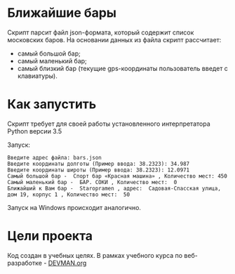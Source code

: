 # Ближайшие бары
Скрипт парсит файл json-формата, который содержит список московских баров. На основании данных из файла
скрипт рассчитает:

* самый большой бар;
* самый маленький бар;
* самый близкий бар (текущие gps-координаты пользователь введет с клавиатуры).


# Как запустить

Скрипт требует для своей работы установленного интерпретатора Python версии 3.5

Запуск:

```$ python3 bars.py bars.json
Введите адрес файла: bars.json
Введите координаты долготы (Пример ввода: 38.2323): 34.987
Введите координаты широты (Пример ввода: 38.2323): 12.0971
Самый большой бар -  Спорт бар «Красная машина» , Количество мест: 450
Самый маленький бар -  БАР. СОКИ , Количество мест:  0
Ближайший к Вам бар -  Staropramen , адрес:  Садовая-Спасская улица, дом 19, корпус 1 , Количество мест:  50

```

Запуск на Windows происходит аналогично.

# Цели проекта

Код создан в учебных целях. В рамках учебного курса по веб-разработке - [DEVMAN.org](https://devman.org)
